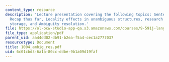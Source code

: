 ```yaml
---
content_type: resource
description: 'Lecture presentation covering the following topics: Sentence processing:
  Recap thus far, Locality effects in unambiguous structures, research results, Syntactic
  storage, and Ambiguity resolution.'
file: https://ol-ocw-studio-app-qa.s3.amazonaws.com/courses/9-591j-language-processing-fall-2004/6c01cbd36a1a80ccddbe9b1a09d19faf_1004_ambig_res.pdf
file_type: application/pdf
parent_uid: aa44dd02-db91-b2ea-f5a4-cec1a2777037
resourcetype: Document
title: 1004_ambig_res.pdf
uid: 6c01cbd3-6a1a-80cc-ddbe-9b1a09d19faf
---
```

